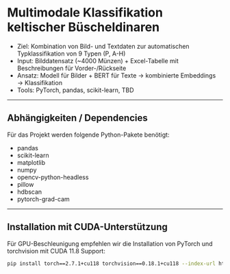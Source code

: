# Multimodale Klassifikation keltischer Büscheldinaren

- Ziel: Kombination von Bild- und Textdaten zur automatischen Typklassifikation von 9 Typen (P, A-H)  
- Input: Bilddatensatz (~4000 Münzen) + Excel-Tabelle mit Beschreibungen für Vorder-/Rückseite  
- Ansatz: Modell für Bilder + BERT für Texte → kombinierte Embeddings → Klassifikation  
- Tools: PyTorch, pandas, scikit-learn, TBD

---

## Abhängigkeiten / Dependencies

Für das Projekt werden folgende Python-Pakete benötigt:

- pandas  
- scikit-learn  
- matplotlib  
- numpy  
- opencv-python-headless  
- pillow  
- hdbscan  
- pytorch-grad-cam  

---

## Installation mit CUDA-Unterstützung

Für GPU-Beschleunigung empfehlen wir die Installation von PyTorch und torchvision mit CUDA 11.8 Support:

```bash
pip install torch==2.7.1+cu118 torchvision==0.18.1+cu118 --index-url https://download.pytorch.org/whl/cu118
